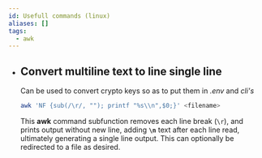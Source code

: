 ```yaml
---
id: Usefull commands (linux)
aliases: []
tags:
  - awk
---
```


- ## Convert multiline text to line single line

  Can be used to convert crypto keys so as to put them in _.env_ and _cli's_

  ```bash
  awk 'NF {sub(/\r/, ""); printf "%s\\n",$0;}' <filename>
  ```

  This **awk** command subfunction removes each line break (`\r`), and prints output without new line, adding **`\n`** text after each line read, ultimately generating a single line output. This can optionally be redirected to a file as desired.

